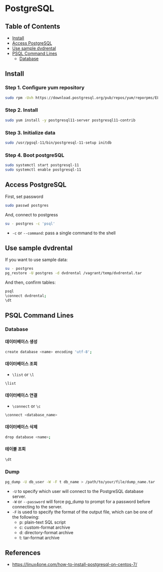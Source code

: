 # PostgreSQL

## Table of Contents

- [Install](#install)
- [Access PostgreSQL](#access-postgresql)
- [Use sample dvdrental](#use-sample-dvdrental)
- [PSQL Command Lines](#psql-command-lines)
  - [Database](#database)

## Install

### Step 1. Configure yum repository

```bash
sudo rpm -Uvh https://download.postgresql.org/pub/repos/yum/reporpms/EL-7-x86_64/pgdg-redhat-repo-latest.noarch.rpm
```

### Step 2. Install

```bash
sudo yum install -y postgresql11-server postgresql11-contrib
```

### Step 3. Initialize data

```bash
sudo /usr/pgsql-11/bin/postgresql-11-setup initdb
```

### Step 4. Boot postgreSQL

```bash
sudo systemctl start postgresql-11
sudo systemctl enable postgresql-11
```

## Access PostgreSQL

First, set password

```bash
sudo passwd postgres
```

And, connect to postgress

```bash
su - postgres -c 'psql'
```

- `-c` or `--command`: pass a single command to the shell

## Use sample dvdrental

If you want to use sample data:

```bash
su - postgres
pg_restore -U postgres -d dvdrental /vagrant/temp/dvdrental.tar
```

And then, confirm tables:

```bash
psql
\connect dvdrental;
\dt
```

## PSQL Command Lines

### Database

#### 데이터베이스 생성

```bash
create database <name> encoding 'utf-8';
```

#### 데이터베이스 조회

- `\list` or `\l`

```bash
\list
```

#### 데이터베이스 연결

- `\connect` or `\c`

```bash
\connect <database_name>
```

#### 데이터베이스 삭제

```bash
drop database <name>;
```

#### 테이블 조회

```bash
\dt
```

### Dump

```bash
pg_dump -U db_user -W -F t db_name > /path/to/your/file/dump_name.tar
```

- `-U` to specify which user will connect to the PostgreSQL database server.
- `-W` or `--password` will force pg_dump to prompt for a password before connecting to the server.
- `-F` is used to specify the format of the output file, which can be one of the following:
  - p: plain-text SQL script
  - c: custom-format archive
  - d: directory-format archive
  - t: tar-format archive

## References

- https://linux4one.com/how-to-install-postgresql-on-centos-7/

